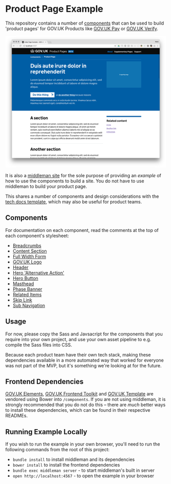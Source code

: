 # Product Page Example

This repository contains a number of [components](#components) that can be used
to build 'product pages' for GOV.UK Products like [GOV.UK Pay] or [GOV.UK
Verify].

![Screenshot of the example product page](screenshot.png)

It is also a [middleman site](http://middlemanapp.com/) for the sole purpose of
providing an _example_ of how to use the components to build a site. You do not
have to use middleman to build your product page.

This shares a number of components and design considerations with the [tech docs
template](https://github.com/alphagov/tech-docs-template), which may also be
useful for product teams.


## Components

For documentation on each component, read the comments at the top of each
component's stylesheet:

- [Breadcrumbs](source/stylesheets/modules/_breadcrumbs.scss)
- [Content Section](source/stylesheets/modules/_content-section.scss)
- [Full Width Form](source/stylesheets/modules/_full-width-form.scss)
- [GOV.UK Logo](source/stylesheets/modules/_govuk-logo.scss)
- [Header](source/stylesheets/modules/_header.scss)
- [Hero 'Alternative Action'](source/stylesheets/modules/_hero-alternative-action.scss)
- [Hero Button](source/stylesheets/modules/_hero-button.scss)
- [Masthead](source/stylesheets/modules/_masthead.scss)
- [Phase Banner](source/stylesheets/modules/_phase-banner.scss)
- [Related Items](source/stylesheets/modules/_related-items.scss)
- [Skip Link](source/stylesheets/modules/_skip-link.scss)
- [Sub Navigation](source/stylesheets/modules/_sub-navigation.scss)


## Usage

For now, please copy the Sass and Javsacript for the components that you require
into your own project, and use your own asset pipeline to e.g. compile the Sass
files into CSS.

Because each product team have their own tech stack, making these dependencies
available in a more automated way that worked for everyone was not part of the
MVP, but it's something we're looking at for the future.


## Frontend Dependencies

[GOV.UK Elements], [GOV.UK Frontend Toolkit] and [GOV.UK Template] are vendored
using Bower into `/components`. If you are not using middleman, it is strongly
recommended that you do not do this – there are *much* better ways to install
these dependencies, which can be found in their respective READMEs.


## Running Example Locally

If you wish to run the example in your own browser, you'll need to run the
following commands from the root of this project:

- `bundle install` to install middleman and its dependencies
- `bower install` to install the frontend dependencies
- `bundle exec middleman server` - to start middleman's built in server
- `open http://localhost:4567` - to open the example in your browser


[GOV.UK Pay]: https://www.payments.service.gov.uk/
[GOV.UK Verify]: https://www.notifications.service.gov.uk/

[GOV.UK Elements]: https://github.com/alphagov/govuk_elements
[GOV.UK Frontend Toolkit]: https://github.com/alphagov/govuk_frontend_toolkit
[GOV.UK Template]: https://github.com/alphagov/govuk_template
